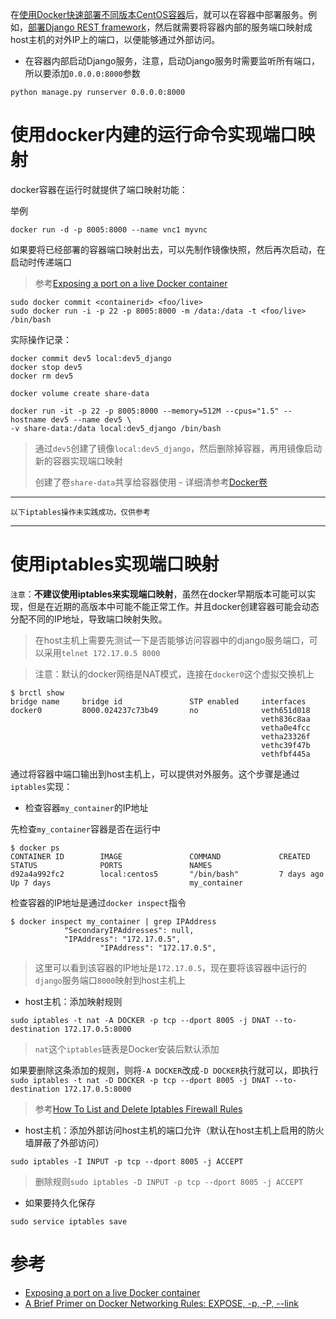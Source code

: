 在[使用Docker快速部署不同版本CentOS容器](virtual/docker/using_docker/docker_run_centos_container.md)后，就可以在容器中部署服务。例如，[部署Django REST framework](../../../develop/python/django/rest_framework/django_rest_framework_quickstart)，然后就需要将容器内部的服务端口映射成host主机的对外IP上的端口，以便能够通过外部访问。

* 在容器内部启动Django服务，注意，启动Django服务时需要监听所有端口，所以要添加`0.0.0.0:8000`参数

```
python manage.py runserver 0.0.0.0:8000
```

# 使用docker内建的运行命令实现端口映射

docker容器在运行时就提供了端口映射功能：

举例

```
docker run -d -p 8005:8000 --name vnc1 myvnc
```

如果要将已经部署的容器端口映射出去，可以先制作镜像快照，然后再次启动，在启动时传递端口

> 参考[Exposing a port on a live Docker container](https://stackoverflow.com/questions/19897743/exposing-a-port-on-a-live-docker-container)

```
sudo docker commit <containerid> <foo/live>
sudo docker run -i -p 22 -p 8005:8000 -m /data:/data -t <foo/live> /bin/bash
```

实际操作记录：

```
docker commit dev5 local:dev5_django
docker stop dev5
docker rm dev5

docker volume create share-data

docker run -it -p 22 -p 8005:8000 --memory=512M --cpus="1.5" --hostname dev5 --name dev5 \
-v share-data:/data local:dev5_django /bin/bash
```

> 通过`dev5`创建了镜像`local:dev5_django`，然后删除掉容器，再用镜像启动新的容器实现端口映射
>
> 创建了卷`share-data`共享给容器使用 - 详细清参考[Docker卷](docker_volume)

----

`以下iptables操作未实践成功，仅供参考`

----

# 使用iptables实现端口映射

`注意`：**不建议使用iptables来实现端口映射**，虽然在docker早期版本可能可以实现，但是在近期的高版本中可能不能正常工作。并且docker创建容器可能会动态分配不同的IP地址，导致端口映射失败。

> 在host主机上需要先测试一下是否能够访问容器中的django服务端口，可以采用`telnet 172.17.0.5 8000`

> 注意：默认的docker网络是NAT模式，连接在`docker0`这个虚拟交换机上

```
$ brctl show
bridge name     bridge id               STP enabled     interfaces
docker0         8000.024237c73b49       no              veth651d018
                                                        veth836c8aa
                                                        vetha0e4fcc
                                                        vetha23326f
                                                        vethc39f47b
                                                        vethfbf445a
```

通过将容器中端口输出到host主机上，可以提供对外服务。这个步骤是通过`iptables`实现：

* 检查容器`my_container`的IP地址

先检查`my_container`容器是否在运行中

```
$ docker ps
CONTAINER ID        IMAGE               COMMAND             CREATED             STATUS              PORTS               NAMES
d92a4a992fc2        local:centos5       "/bin/bash"         7 days ago          Up 7 days                               my_container
```

检查容器的IP地址是通过`docker inspect`指令

```
$ docker inspect my_container | grep IPAddress
            "SecondaryIPAddresses": null,
            "IPAddress": "172.17.0.5",
                    "IPAddress": "172.17.0.5",
```

> 这里可以看到该容器的IP地址是`172.17.0.5`，现在要将该容器中运行的`django`服务端口`8000`映射到host主机上

* host主机：添加映射规则

```
sudo iptables -t nat -A DOCKER -p tcp --dport 8005 -j DNAT --to-destination 172.17.0.5:8000
```

> `nat`这个`iptables`链表是Docker安装后默认添加

如果要删除这条添加的规则，则将`-A DOCKER`改成`-D DOCKER`执行就可以，即执行`sudo iptables -t nat -D DOCKER -p tcp --dport 8005 -j DNAT --to-destination 172.17.0.5:8000`

> 参考[How To List and Delete Iptables Firewall Rules](https://www.digitalocean.com/community/tutorials/how-to-list-and-delete-iptables-firewall-rules)

* host主机：添加外部访问host主机的端口允许（默认在host主机上启用的防火墙屏蔽了外部访问）

```
sudo iptables -I INPUT -p tcp --dport 8005 -j ACCEPT
```

> 删除规则`sudo iptables -D INPUT -p tcp --dport 8005 -j ACCEPT`

* 如果要持久化保存

```
sudo service iptables save
```

# 参考

* [Exposing a port on a live Docker container](https://stackoverflow.com/questions/19897743/exposing-a-port-on-a-live-docker-container)
* [A Brief Primer on Docker Networking Rules: EXPOSE, -p, -P, --link](https://www.ctl.io/developers/blog/post/docker-networking-rules/)